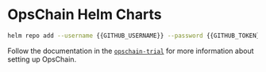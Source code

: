 # OpsChain Helm Charts

```bash
helm repo add --username {{GITHUB_USERNAME}} --password {{GITHUB_TOKEN}} opschain https://raw.githubusercontent.com/LimePoint/opschain-helm/master
```

Follow the documentation in the [`opschain-trial`](https://github.com/limepoint/opschain-trial) for more information about setting up OpsChain.

